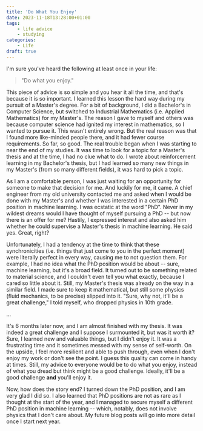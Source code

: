 ```yaml
---
title: 'Do What You Enjoy'
date: 2023-11-18T13:28:00+01:00
tags:
    - life advice
    - studying
categories:
    - Life
draft: true
---
```


I'm sure you've heard the following at least once in your life:

> "Do what you enjoy."

This piece of advice is so simple and you hear it all the time, and that's because it is so important. I learned this lesson the hard way during my pursuit of a Master's degree. For a bit of background, I did a Bachelor's in Computer Science, but switched to Industrial Mathematics (i.e. Applied Mathematics) for my Master's. The reason I gave to myself and others was because computer science had ignited my interest in mathematics, so I wanted to pursue it. This wasn't entirely wrong. But the real reason was that I found more like-minded people there, and it had fewer course requirements. So far, so good. The real trouble began when I was starting to near the end of my studies. It was time to look for a topic for a Master's thesis and at the time, I had no clue what to do. I wrote about reinforcement learning in my Bachelor's thesis, but I had learned so many new things in my Master's (from so many different fields), it was hard to pick a topic.

As I am a comfortable person, I was just waiting for an opportunity for someone to make that decision for me. And luckily for me, it came. A chief engineer from my old university contacted me and asked when I would be done with my Master's and whether I was interested in a certain PhD position in machine learning. I was ecstatic at the word "PhD". Never in my wildest dreams would I have thought of myself pursuing a PhD -- but now there is an offer for me? Hastily, I expressed interest and also asked him whether he could supervise a Master's thesis in machine learning. He said yes. Great, right?

Unfortunately, I had a tendency at the time to think that these synchronicities (i.e. things that just come to you in the perfect moment) were literally perfect in every way, causing me to not question them. For example, I had no idea what the PhD position would be about -- sure, machine learning, but it's a broad field. It turned out to be something related to material science, and I couldn't even tell you what exactly, because I cared so little about it. Still, my Master's thesis was already on the way in a similar field. I made sure to keep it mathematical, but still some physics (fluid mechanics, to be precise) slipped into it. "Sure, why not, it'll be a great challenge," I told myself, who dropped physics in 10th grade.

...

It's 6 months later now, and I am almost finished with my thesis. It was indeed a great challenge and I suppose I surmounted it, but was it worth it? Sure, I learned new and valuable things, but I didn't enjoy it. It was a frustrating time and it sometimes messed with my sense of self-worth. On the upside, I feel more resilient and able to push through, even when I don't enjoy my work or don't see the point. I guess this quality can come in handy at times. Still, my advice to everyone would be to do what you enjoy, instead of what you dread but think might be a good challenge. Ideally, it'll be a good challenge **and** you'll enjoy it.

Now, how does the story end? I turned down the PhD position, and I am very glad I did so. I also learned that PhD positions are not as rare as I thought at the start of the year, and I managed to secure myself a different PhD position in machine learning -- which, notably, does not involve physics that I don't care about. My future blog posts will go into more detail once I start next year.